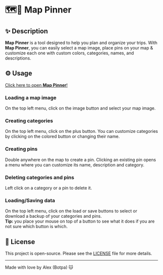 # 🗺️📍 Map Pinner

## ✨ Description

**Map Pinner** is a tool designed to help you plan and organize your trips. With **Map Pinner**, you can easily select a map image, place pins on your map & customize each one with custom colors, categories, names, and descriptions.

## ⚙️ Usage

<a href="http://botpanzer.github.io/Map-Pinner" target="_blank">Click here to open **Map Pinner**!</a>

### Loading a map image

On the top left menu, click on the image button and select your map image.

### Creating categories

On the top left menu, click on the plus button. You can customize categories by clicking on the colored button or changing their name.

### Creating pins

Double anywhere on the map to create a pin. Clicking an existing pin opens a menu where you can customize its name, description and category.

### Deleting categories and pins

Left click on a category or a pin to delete it.

### Loading/Saving data

On the top left menu, click on the load or save buttons to select or download a backup of your categories and pins.  
**Tip:** you place your mouse on top of a button to see what it does if you are not sure which button is which.

## 📄 License

This project is open-source. Please see the [LICENSE](LICENSE) file for more details.

---

Made with love by Alex (Botpa) 😽
